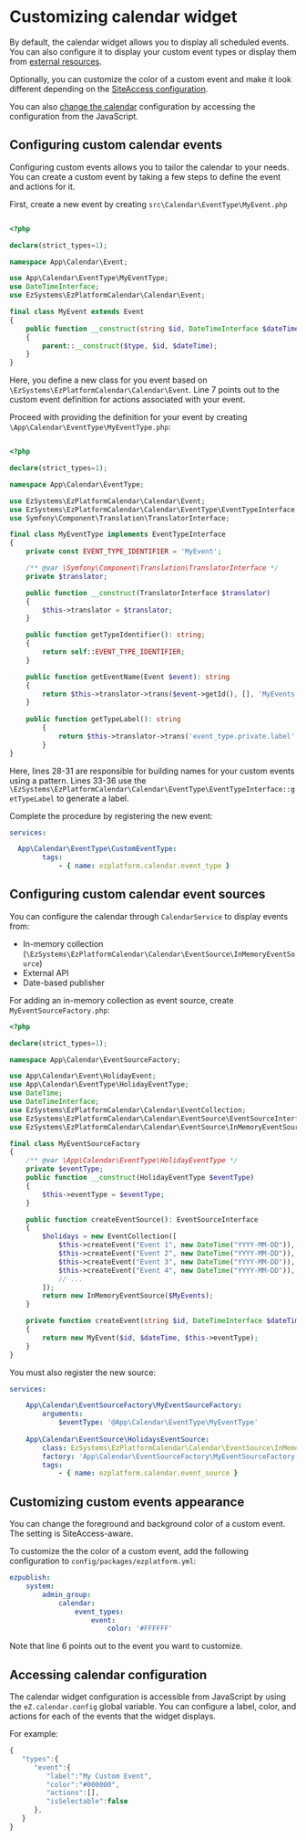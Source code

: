 # Customizing calendar widget

By default, the calendar widget allows you to display all scheduled events.
You can also configure it to display your custom event types or display them from [external resources](#configuring-custom-calendar-event-sources).

Optionally, you can customize the color of a custom event and make it look different depending on the [SiteAccess configuration](../guide/siteaccess.md#configuring-siteaccesses). 

You can also [change the calendar](#accessing-calendar-configuration) configuration by accessing the configuration from the JavaScript.

## Configuring custom calendar events

Configuring custom events allows you to tailor the calendar to your needs.
You can create a custom event by taking a few steps to define the event and actions for it.

First, create a new event by creating `src\Calendar\EventType\MyEvent.php`

``` PHP hl_lines="7"

<?php

declare(strict_types=1);

namespace App\Calendar\Event;

use App\Calendar\EventType\MyEventType;
use DateTimeInterface;
use EzSystems\EzPlatformCalendar\Calendar\Event;

final class MyEvent extends Event
{
    public function __construct(string $id, DateTimeInterface $dateTime, MyEventType $type)
    {
        parent::__construct($type, $id, $dateTime);
    }
}
```

Here, you define a new class for you event based on `\EzSystems\EzPlatformCalendar\Calendar\Event`.
Line 7 points out to the custom event definition for actions associated with your event.

Proceed with providing the definition for your event by creating `\App\Calendar\EventType\MyEventType.php`:

``` PHP hl_lines="28 29 30 31 33 34 35 36"

<?php

declare(strict_types=1);

namespace App\Calendar\EventType;

use EzSystems\EzPlatformCalendar\Calendar\Event;
use EzSystems\EzPlatformCalendar\Calendar\EventType\EventTypeInterface;
use Symfony\Component\Translation\TranslatorInterface;

final class MyEventType implements EventTypeInterface
{
    private const EVENT_TYPE_IDENTIFIER = 'MyEvent';

    /** @var \Symfony\Component\Translation\TranslatorInterface */
    private $translator;

    public function __construct(TranslatorInterface $translator)
    {
        $this->translator = $translator;
    }

    public function getTypeIdentifier(): string;
    {
        return self::EVENT_TYPE_IDENTIFIER;
    }

    public function getEventName(Event $event): string
    {
        return $this->translator->trans($event->getId(), [], 'MyEvents');
    }
    
    public function getTypeLabel(): string
        {
            return $this->translator->trans('event_type.private.label', [], 'my_calendar_extension');
        }
}
```
Here, lines 28-31 are responsible for building names for your custom events using a pattern.
Lines 33-36 use the `\EzSystems\EzPlatformCalendar\Calendar\EventType\EventTypeInterface::getTypeLabel` to generate a label.

Complete the procedure by registering the new event:

``` YAML
services:

  App\Calendar\EventType\CustomEventType:
        tags:
            - { name: ezplatform.calendar.event_type }

```


## Configuring custom calendar event sources

You can configure the calendar through `CalendarService` to display events from:

- In-memory collection (`\EzSystems\EzPlatformCalendar\Calendar\EventSource\InMemoryEventSource`)
- External API
- Date-based publisher

For adding an in-memory collection as event source, create `MyEventSourceFactory.php`:

``` PHP
<?php

declare(strict_types=1);

namespace App\Calendar\EventSourceFactory;

use App\Calendar\Event\HolidayEvent;
use App\Calendar\EventType\HolidayEventType;
use DateTime;
use DateTimeInterface;
use EzSystems\EzPlatformCalendar\Calendar\EventCollection;
use EzSystems\EzPlatformCalendar\Calendar\EventSource\EventSourceInterface;
use EzSystems\EzPlatformCalendar\Calendar\EventSource\InMemoryEventSource;

final class MyEventSourceFactory
{
    /** @var \App\Calendar\EventType\HolidayEventType */
    private $eventType;
    public function __construct(HolidayEventType $eventType)
    {
        $this->eventType = $eventType;
    }

    public function createEventSource(): EventSourceInterface
    {
        $holidays = new EventCollection([
            $this->createEvent("Event 1", new DateTime("YYYY-MM-DD")),
            $this->createEvent("Event 2", new DateTime("YYYY-MM-DD")),
            $this->createEvent("Event 3", new DateTime("YYYY-MM-DD")),
            $this->createEvent("Event 4", new DateTime("YYYY-MM-DD")),
            // ...
        ]);
        return new InMemoryEventSource($MyEvents);
    }

    private function createEvent(string $id, DateTimeInterface $dateTime): MyEvent
    {
        return new MyEvent($id, $dateTime, $this->eventType);
    }
}
```

You must also register the new source:

``` YAML
services:

    App\Calendar\EventSourceFactory\MyEventSourceFactory:
        arguments:
            $eventType: '@App\Calendar\EventType\MyEventType'
    
    App\Calendar\EventSource\HolidaysEventSource:
        class: EzSystems\EzPlatformCalendar\Calendar\EventSource\InMemoryEventSource
        factory: 'App\Calendar\EventSourceFactory\MyEventSourceFactory:createEventSource'
        tags:
            - { name: ezplatform.calendar.event_source }
```

## Customizing custom events appearance

You can change the foreground and background color of a custom event.
The setting is SiteAccess-aware.

To customize the the color of a custom event, add the following configuration to `config/packages/ezplatform.yml`:

```yaml hl_lines="6"
ezpublish:
    system:
        admin_group:
            calendar:
                event_types:
                    event:
                        color: '#FFFFFF'
```

Note that line 6 points out to the event you want to customize.

## Accessing calendar configuration

The calendar widget configuration is accessible from JavaScript by using the `eZ.calendar.config` global variable.
You can configure a label, color, and actions for each of the events that the widget displays.

For example:

```javascript
{
   "types":{
      "event":{
         "label":"My Custom Event",
         "color":"#000000",
         "actions":[],
         "isSelectable":false
      },
   }
}
```




